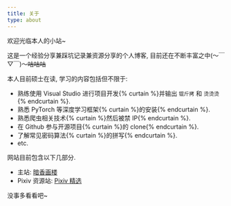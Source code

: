 ```yaml
---
title: 关于
type: about
---
```


欢迎光临本人的小站~

这是一个经验分享兼踩坑记录兼资源分享的个人博客, 目前还在不断丰富之中(～￣▽￣)～~~咕咕咕~~

本人目前硕士在读, 学习的内容包括但不限于:

- 熟练使用 Visual Studio 进行项目开发{% curtain %}并输出 `锟斤拷` 和 `烫烫烫`{% endcurtain %}.
- 熟悉 PyTorch 等深度学习框架{% curtain %}的安装{% endcurtain %}.
- 熟悉爬虫相关技术{% curtain %}然后被禁 IP{% endcurtain %}.
- 在 Github 参与开源项目{% curtain %}的 clone{% endcurtain %}.
- 了解常见密码算法{% curtain %}的拼写{% endcurtain %}.
- etc.

网站目前包含以下几部分.

- 主站: [暗香画楼](/)
- Pixiv 资源站: [Pixiv 精选](https://ww-rm.github.io/pixivdaily/)

没事多看看吧~
